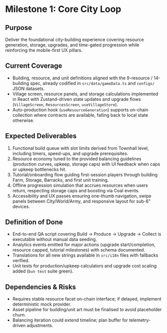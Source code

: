 # Milestone 1: Core City Loop

## Purpose
Deliver the foundational city-building experience covering resource generation, storage, upgrades, and time-gated progression while reinforcing the mobile-first UX pillars.

## Current Coverage
- Building, resource, and unit definitions aligned with the 9-resource / 14-building spec, already codified in `src/data/gameData.ts` and `configs/` JSON datasets.
- Village screen, resource panels, and storage calculations implemented in React with Zustand-driven state updates and upgrade flows (`VillageScreen`, `ResourcesScreen`, `useVillageStore`).
- Auto-production hook (`useResourceGeneration`) supports on-chain collection where contracts are available, falling back to local state otherwise.

## Expected Deliverables
1. Functional build queue with slot limits derived from Townhall level, including timers, speed-ups, and upgrade prerequisites.
2. Resource economy tuned to the provided balancing guidelines (production curves, upkeep, storage caps) with UI feedback when caps or upkeep bottlenecks hit.
3. Tutorial/onboarding flow guiding first-session players through building Farm, Storage, Barracks, and first unit training.
4. Offline progression simulation that accrues resources when users return, respecting storage caps and boosting via Coal events.
5. Accessibility and UX passes ensuring one-thumb navigation, swipe panels between City/World/Army, and responsive layout for sub-6" devices.

## Definition of Done
- End-to-end QA script covering Build → Produce → Upgrade → Collect is executable without manual data seeding.
- Analytics events emitted for major actions (upgrade start/completion, resource capped, tutorial milestones) with schema documented.
- Translations for all new strings available in `src/i18n` files with fallbacks verified.
- Unit tests for production/upkeep calculators and upgrade cost scaling added (`bun test` suite green).

## Dependencies & Risks
- Requires stable resource facet on-chain interface; if delayed, implement deterministic mock provider.
- Asset pipeline for building/unit art must be finalised to avoid placeholder churn.
- Balancing iteration could extend timeline; plan buffer for telemetry-driven adjustments.
